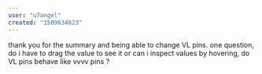 ```yaml
---
user: "u7angel"
created: "1509634823"
---
```


thank you for the summary and being able to change VL pins.
one question, do i have to drag the value to see it or can i inspect values by hovering, do VL pins behave like vvvv pins ?


